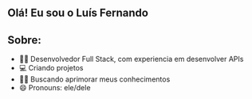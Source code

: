 ## Olá! Eu sou o Luís Fernando

## Sobre:
- 👨‍💻 Desenvolvedor Full Stack, com experiencia em desenvolver APIs
- 💻 Criando projetos
- 👨‍🎓 Buscando aprimorar meus conhecimentos
- 😄 Pronouns: ele/dele
